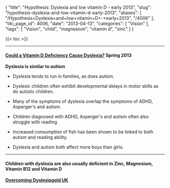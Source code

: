 {
    "title": "Hypothesis: Dyslexia and low vitamin D - early 2013",
    "slug": "hypothesis-dyslexia-and-low-vitamin-d-early-2013",
    "aliases": [
        "/Hypothesis+Dyslexia+and+low+vitamin+D+-+early+2013",
        "/4006"
    ],
    "tiki_page_id": 4006,
    "date": "2013-04-13",
    "categories": [
        "Vision"
    ],
    "tags": [
        "Vision",
        "child",
        "magnesium",
        "vitamin d",
        "zinc"
    ]
}


{{< toc >}}

---

#### [Could a Vitamin D Deficiency Cause Dyslexia?](http://www.ontrackreading.com/dyslexia-puzzle/vitamin-d3-and-dyslexia) Spring 2013

 **Dyslexia is similar to autism** 

* Dyslexia tends to run in families, as does autism.

* Dyslexic children often exhibit developmental delays in motor skills as do autistic children.

* Many of the symptoms of dyslexia overlap the symptoms of ADHD, Asperger's and autism.

* Children diagnosed with ADHD, Asperger's and autism often also struggle with reading

* Increased consumption of fish has been shown to be linked to both autism and reading ability.

* Dyslexia and autism both affect more boys than girls.

---

#### Children with dyslexia are also usually deficient in Zinc, Magnesium, Vitamin B12 and Vitamin D

 **[Overcoming Dyslexiagold UK](https://dyslexiagold.co.uk/Dyslexia/OvercomingDyslexia#:~:text=Supplements&text=Studies%20have%20also%20shown%20that,at%20an%20age%20appropriate%20dosage.)**